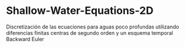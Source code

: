 # Shallow-Water-Equations-2D
Discretización de las ecuaciones para aguas poco profundas utilizando diferencias finitas centras de segundo orden y un esquema temporal Backward Euler
